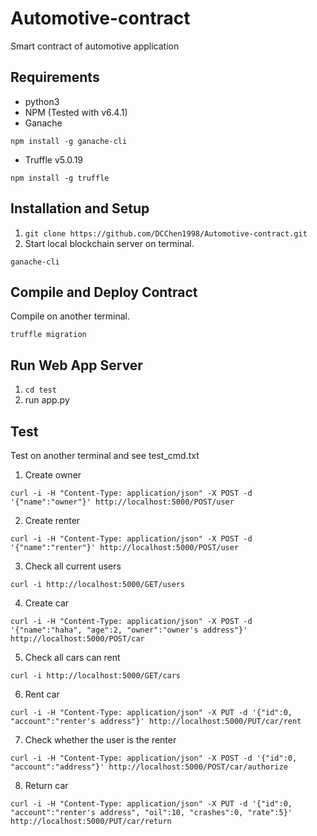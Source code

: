 # Automotive-contract
Smart contract of automotive application

## Requirements

- python3
- NPM (Tested with v6.4.1)
- Ganache
```
npm install -g ganache-cli
```
- Truffle v5.0.19
```
npm install -g truffle
```

## Installation and Setup
1. `git clone https://github.com/DCChen1998/Automotive-contract.git`
2. Start local blockchain server on terminal.
```
ganache-cli
```

## Compile and Deploy Contract
Compile on another terminal.
```
truffle migration
```

## Run Web App Server
1. `cd test`
2. run app.py

## Test
Test on another terminal and see test_cmd.txt
1. Create owner
```
curl -i -H "Content-Type: application/json" -X POST -d '{"name":"owner"}' http://localhost:5000/POST/user
```
2. Create renter
```
curl -i -H "Content-Type: application/json" -X POST -d '{"name":"renter"}' http://localhost:5000/POST/user
```
3. Check all current users
```
curl -i http://localhost:5000/GET/users
```
4. Create car
```
curl -i -H "Content-Type: application/json" -X POST -d '{"name":"haha", "age":2, "owner":"owner's address"}' http://localhost:5000/POST/car
```
5. Check all cars can rent
```
curl -i http://localhost:5000/GET/cars
```
6. Rent car
```
curl -i -H "Content-Type: application/json" -X PUT -d '{"id":0, "account":"renter's address"}' http://localhost:5000/PUT/car/rent
```
7. Check whether the user is the renter
```
curl -i -H "Content-Type: application/json" -X POST -d '{"id":0, "account":"address"}' http://localhost:5000/POST/car/authorize
```
8. Return car
```
curl -i -H "Content-Type: application/json" -X PUT -d '{"id":0, "account":"renter's address", "oil":10, "crashes":0, "rate":5}' http://localhost:5000/PUT/car/return
```
